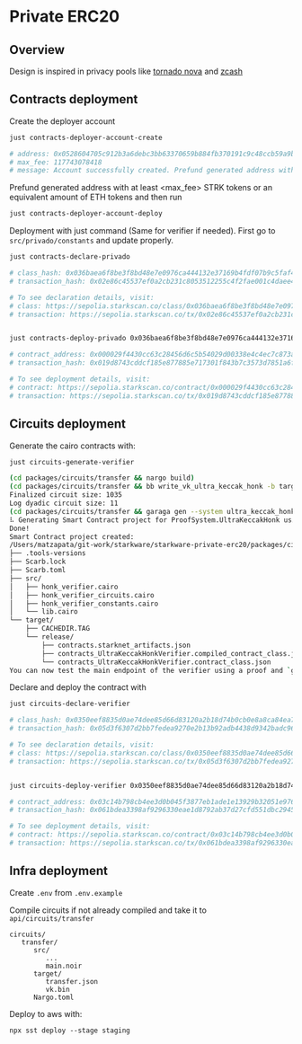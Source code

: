 # Private ERC20

## Overview

Design is inspired in privacy pools like [tornado nova](https://github.com/tornadocash/tornado-core/tree/master) and [zcash](https://github.com/zcash/orchard)


## Contracts deployment

Create the deployer account

```bash
just contracts-deployer-account-create

# address: 0x0528604705c912b3a6debc3bb63370659b884fb370191c9c48ccb59a9b9f3e24
# max_fee: 117743078418
# message: Account successfully created. Prefund generated address with at least <max_fee> STRK tokens or an equivalent amount of ETH tokens. It is good to send more in the case of higher demand.
```

Prefund generated address with at least <max_fee> STRK tokens or an equivalent amount of ETH tokens and then run

```bash
just contracts-deployer-account-deploy
```

Deployment with just command (Same for verifier if needed). First go to `src/privado/constants` and update properly.

```bash
just contracts-declare-privado

# class_hash: 0x036baea6f8be3f8bd48e7e0976ca444132e37169b4fdf07b9c5faf4e575fb733
# transaction_hash: 0x02e86c45537ef0a2cb231c8053512255c4f2fae001c4daee40c89d5ce296ddd5

# To see declaration details, visit:
# class: https://sepolia.starkscan.co/class/0x036baea6f8be3f8bd48e7e0976ca444132e37169b4fdf07b9c5faf4e575fb733
# transaction: https://sepolia.starkscan.co/tx/0x02e86c45537ef0a2cb231c8053512255c4f2fae001c4daee40c89d5ce296ddd5


just contracts-deploy-privado 0x036baea6f8be3f8bd48e7e0976ca444132e37169b4fdf07b9c5faf4e575fb733

# contract_address: 0x000029f4430cc63c28456d6c5b54029d00338e4c4ec7c873aa1dc1bc3fb38d55
# transaction_hash: 0x019d8743cddcf185e877885e717301f843b7c3573d7851a6fe6fd7602e2c4a67

# To see deployment details, visit:
# contract: https://sepolia.starkscan.co/contract/0x000029f4430cc63c28456d6c5b54029d00338e4c4ec7c873aa1dc1bc3fb38d55
# transaction: https://sepolia.starkscan.co/tx/0x019d8743cddcf185e877885e717301f843b7c3573d7851a6fe6fd7602e2c4a67
```

## Circuits deployment

Generate the cairo contracts with:

```bash
just circuits-generate-verifier

(cd packages/circuits/transfer && nargo build)
(cd packages/circuits/transfer && bb write_vk_ultra_keccak_honk -b target/transfer.json -o target/vk.bin)
Finalized circuit size: 1035
Log dyadic circuit size: 11
(cd packages/circuits/transfer && garaga gen --system ultra_keccak_honk --vk target/vk.bin --project-name contracts)
⠧ Generating Smart Contract project for ProofSystem.UltraKeccakHonk using vk.bin...
Done!
Smart Contract project created:
/Users/matzapata/git-work/starkware/starkware-private-erc20/packages/circuits/transfer/contracts/
├── .tools-versions
├── Scarb.lock
├── Scarb.toml
├── src/
│   ├── honk_verifier.cairo
│   ├── honk_verifier_circuits.cairo
│   ├── honk_verifier_constants.cairo
│   └── lib.cairo
└── target/
    ├── CACHEDIR.TAG
    └── release/
        ├── contracts.starknet_artifacts.json
        ├── contracts_UltraKeccakHonkVerifier.compiled_contract_class.json
        └── contracts_UltraKeccakHonkVerifier.contract_class.json
You can now test the main endpoint of the verifier using a proof and `garaga calldata` command.
```

Declare and deploy the contract with 

```bash
just circuits-declare-verifier

# class_hash: 0x0350eef8835d0ae74dee85d66d83120a2b18d74b0cb0e8a8ca84ea740aa8284d
# transaction_hash: 0x05d3f6307d2bb7fedea9270e2b13b92adb4438d9342badc9616bf10dd36b5800

# To see declaration details, visit:
# class: https://sepolia.starkscan.co/class/0x0350eef8835d0ae74dee85d66d83120a2b18d74b0cb0e8a8ca84ea740aa8284d
# transaction: https://sepolia.starkscan.co/tx/0x05d3f6307d2bb7fedea9270e2b13b92adb4438d9342badc9616bf10dd36b5800


just circuits-deploy-verifier 0x0350eef8835d0ae74dee85d66d83120a2b18d74b0cb0e8a8ca84ea740aa8284d

# contract_address: 0x03c14b798cb4ee3d0b045f3877eb1ade1e13929b32051e976947ef72b8344f09
# transaction_hash: 0x061bdea3398af9296330eae1d8792ab37d27cfd551dbc2945b03ed88c28426ab

# To see deployment details, visit:
# contract: https://sepolia.starkscan.co/contract/0x03c14b798cb4ee3d0b045f3877eb1ade1e13929b32051e976947ef72b8344f09
# transaction: https://sepolia.starkscan.co/tx/0x061bdea3398af9296330eae1d8792ab37d27cfd551dbc2945b03ed88c28426ab
```

## Infra deployment

Create `.env` from `.env.example`

Compile circuits if not already compiled and take it to `api/circuits/transfer`

```
circuits/
   transfer/
      src/
         ...
         main.noir
      target/
         transfer.json
         vk.bin
      Nargo.toml
```

Deploy to aws with:

`npx sst deploy --stage staging`
